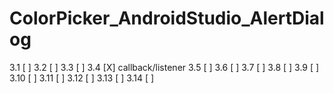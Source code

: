 # ColorPicker_AndroidStudio_AlertDialog

3.1  [ ]
3.2  [ ]
3.3  [ ]
3.4  [X] callback/listener
3.5  [ ]
3.6  [ ]
3.7  [ ]
3.8  [ ]
3.9  [ ]
3.10 [ ]
3.11 [ ]
3.12 [ ]
3.13 [ ]
3.14 [ ]
